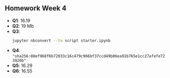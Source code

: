 ## Homework Week 4

* **Q1**: 16.19
* **Q2**: 19 Mb
* **Q3**: 
  ```bash
  jupyter nbconvert --to script starter.ipynb
  ```
* **Q4**: `"sha256:08ef968f6b72033c16c479c966bf37ccd49b06ea91b765e1cc27afefe723920b"`
* **Q5**: 16.29
* **Q6**: 16.55
